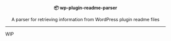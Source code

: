 <div align="center">
  <div align="center">
  <strong>📦 wp-plugin-readme-parser</strong>
  <p>A parser for retrieving information from WordPress plugin readme files</p>
  </div>
</div>

---

WIP
